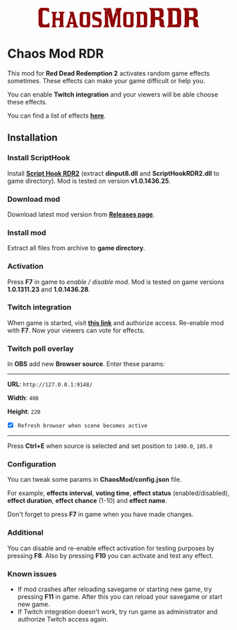 <p align="center">
   <img src="misc/logo.png" alt="Chaos Mod RDR">
</p>

# Chaos Mod RDR
This mod for **Red Dead Redemption 2** activates random game effects sometimes. These effects can make your game difficult or help you.

You can enable **Twitch integration** and your viewers will be able choose these effects.

You can find a list of effects **[here](https://docs.google.com/spreadsheets/d/1Z7dflg-n9VaXPnsqlzortFaUpkuy7XWrB9BGvJ8ilQk)**.

## Installation
### Install ScriptHook
Install **[Script Hook RDR2](http://www.dev-c.com/rdr2/scripthookrdr2/)** (extract **dinput8.dll** and **ScriptHookRDR2.dll** to game directory). Mod is tested on version **v1.0.1436.25**.
### Download mod
Download latest mod version from **[Releases page](https://github.com/clixff/ChaosModRDR/releases)**.
### Install mod
Extract all files from archive to **game directory**. 
### Activation
Press **F7** in game to *enable / disable* mod. Mod is tested on game versions **1.0.1311.23** and **1.0.1436.28**.
### Twitch integration
When game is started, visit **[this link](http://127.0.0.1:9148/login)** and authorize access. Re-enable mod with **F7**. Now your viewers can vote for effects.
### Twitch poll overlay
In **OBS** add new **Browser source**. Enter these params:
<hr/>

**URL**: `http://127.0.0.1:9148/`

**Width**: `400`

**Height**: `220`

- [x] `Refresh browser when scene becomes active`
<hr/>

Press **Ctrl+E** when source is selected and set position to `1490.0`, `105.0`

### Configuration
You can tweak some params in **ChaosMod/config.json** file.

For example, **effects interval**, **voting time**, **effect status** (enabled/disabled), **effect duration**, **effect chance** (1-10) and **effect name**.

Don't forget to press **F7** in game when you have made changes.

### Additional
You can disable and re-enable effect activation for testing purposes by pressing **F8**. Also by pressing **F10** you can activate and test any effect.

### Known issues
- If mod crashes after reloading savegame or starting new game, try pressing **F11** in game. After this you can reload your savegame or start new game.
- If Twitch integration doesn't work, try run game as administrator and authorize Twitch access again.